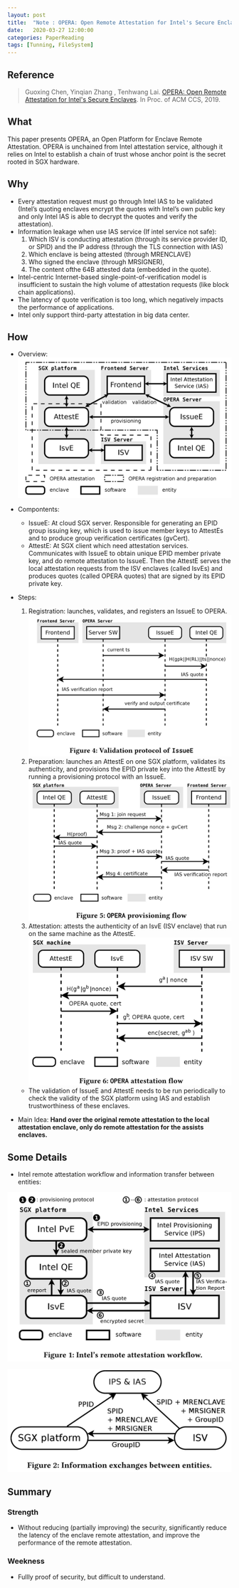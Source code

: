 ```yaml
---
layout: post
title:  "Note : OPERA: Open Remote Attestation for Intel's Secure Enclaves"
date:   2020-03-27 12:00:00
categories: PaperReading
tags: [Tunning, FileSystem]
---
```


## Reference

> Guoxing  Chen, Yinqian  Zhang , Tenhwang  Lai. [OPERA: Open Remote Attestation for Intel's Secure Enclaves](https://dl.acm.org/doi/pdf/10.1145/3319535.3354220?download=true). In Proc. of ACM CCS, 2019.

## What

This paper presents OPERA, an Open Platform for Enclave Remote Attestation. OPERA is unchained from Intel attestation service, although it relies on Intel to establish a chain of trust whose anchor point is the secret rooted in SGX hardware.
<!-- more -->

## Why

* Every attestation request must go through Intel IAS to be validated (Intel’s quoting enclaves encrypt the quotes with Intel’s own public key and only Intel IAS is able to decrypt the quotes and verify the attestation).
* Information leakage when use IAS service (If intel service not safe):
    1. Which ISV is conducting attestation (through its service provider ID, or SPID) and the IP address (through the TLS connection with IAS)
    2. Which enclave is being attested (through MRENCLAVE)
    3. Who signed the enclave (through MRSIGNER), 
    4. The content ofthe 64B attested data (embedded in the quote).
* Intel-centric Internet-based single-point-of-verification model is insufficient to sustain the high volume of attestation requests (like block chain applications).
* The latency of quote verification is too long, which negatively impacts the performance of applications.
* Intel only support third-party attestation in big data center.

## How

* Overview:
![OPERA overview](img/paperReading/SGX-OPERA-Overview.jpg)

* Compontents:
    * IssueE: At cloud SGX server. Responsible for generating an EPID group issuing key, which is used to issue member keys to AttestEs and to produce group verification certificates (gvCert).
    * AttestE: At SGX client which need attestation services. Communicates with IssueE to obtain unique EPID member private key, and do remote attestation to IssueE. Then the AttestE serves the local attestation requests from the ISV enclaves (called IsvEs) and produces quotes (called OPERA quotes) that are signed by its EPID private key.
* Steps:
    1. Registration: launches, validates, and registers an IssueE to OPERA.
    ![Registration](img/paperReading/OPERA-1.jpg)
    2. Preparation: launches an AttestE on one SGX platform, validates its authenticity, and provisions the EPID private key into the AttestE by running a provisioning protocol with an IssueE.
    ![Preparation](img/paperReading/OPERA-2.jpg)
    3. Attestation: attests the authenticity of an IsvE (ISV enclave) that run on the same machine as the AttestE.
    ![Attestation](img/paperReading/OPERA-3.jpg)
    * The validation of IssueE and AttestE needs to be run periodically to check the validity of the SGX platform using IAS and establish trustworthiness of these enclaves.
* Main Idea: **Hand over the original remote attestation to the local attestation enclave, only do remote attestation for the assists enclaves.**

## Some Details

* Intel remote attestation workflow and information transfer between entities:

![RA workflow](img/paperReading/SGX-RA-1.jpg)

![RA data transfer](img/paperReading/SGX-RA-2.jpg)

## Summary

### Strength

* Without reducing (partially improving) the security, significantly reduce the latency of the enclave remote attestation, and improve the performance of the remote attestation.

### Weekness

* Fullly proof of security, but difficult to understand.